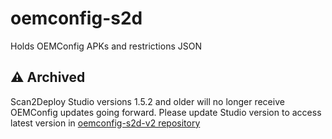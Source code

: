 # oemconfig-s2d
Holds OEMConfig APKs and restrictions JSON

## :warning: Archived
Scan2Deploy Studio versions 1.5.2 and older will no longer receive OEMConfig updates going forward. Please update Studio version to access latest version in [oemconfig-s2d-v2 repository](https://github.com/datalogic/oemconfig-s2d-v2)
